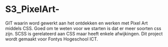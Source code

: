 # S3_PixelArt-
GIT waarin word gewerkt aan het ontdekken en werken met Pixel Art middels CSS. Goed om te weten voor we starten is dat er meer soorten css zijn. SCSS is gerelateerd aan CSS maar heeft enkele afwijkingen. Dit project wordt gemaakt voor Fontys Hogeschool ICT.

